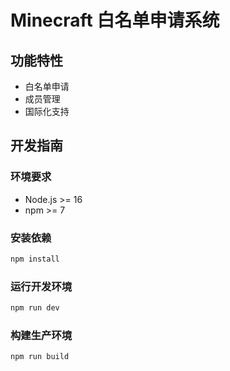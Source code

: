 # Minecraft 白名单申请系统

## 功能特性

- 白名单申请
- 成员管理
- 国际化支持

## 开发指南

### 环境要求

- Node.js >= 16
- npm >= 7

### 安装依赖

```bash
npm install
```

### 运行开发环境

```bash
npm run dev
```

### 构建生产环境

```bash
npm run build
```